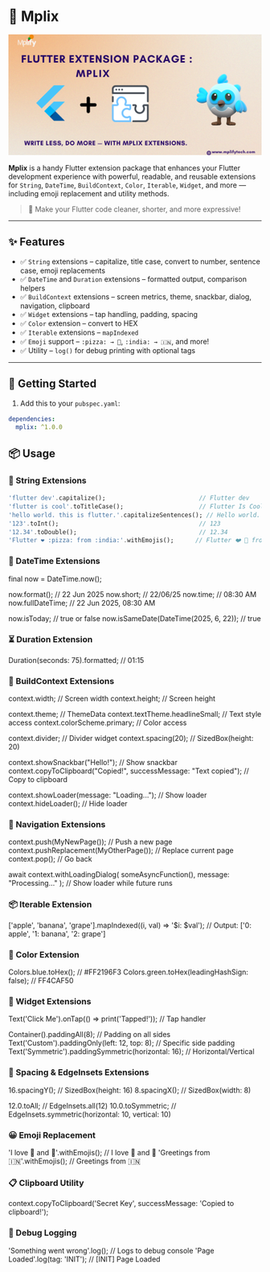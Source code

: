# 🧩 Mplix

<img src="assets/mplix.png" alt="Mplix Banner" style="width:100%; max-height: 240px; object-fit: cover;" />


**Mplix** is a handy Flutter extension package that enhances your Flutter development experience with powerful, readable, and reusable extensions for `String`, `DateTime`, `BuildContext`, `Color`, `Iterable`, `Widget`, and more — including emoji replacement and utility methods.

> 🚀 Make your Flutter code cleaner, shorter, and more expressive!

---

## ✨ Features

- ✅ `String` extensions – capitalize, title case, convert to number, sentence case, emoji replacements
- ✅ `DateTime` and `Duration` extensions – formatted output, comparison helpers
- ✅ `BuildContext` extensions – screen metrics, theme, snackbar, dialog, navigation, clipboard
- ✅ `Widget` extensions – tap handling, padding, spacing
- ✅ `Color` extension – convert to HEX
- ✅ `Iterable` extensions – `mapIndexed`
- ✅ `Emoji` support – `:pizza: → 🍕`, `:india: → 🇮🇳`, and more!
- ✅ Utility – `log()` for debug printing with optional tags

---

## 🚀 Getting Started

1. Add this to your `pubspec.yaml`:

```yaml
dependencies:
  mplix: ^1.0.0

```
## 📦 Usage

### 📝 String Extensions

```dart
'flutter dev'.capitalize();                          // Flutter dev
'flutter is cool'.toTitleCase();                     // Flutter Is Cool
'hello world. this is flutter.'.capitalizeSentences(); // Hello world. This is flutter.
'123'.toInt();                                       // 123
'12.34'.toDouble();                                  // 12.34
'Flutter ❤️ :pizza: from :india:'.withEmojis();      // Flutter ❤️ 🍕 from 🇮🇳\
```

### 📆 DateTime Extensions

final now = DateTime.now();

now.format();                                        // 22 Jun 2025
now.short;                                           // 22/06/25
now.time;                                            // 08:30 AM
now.fullDateTime;                                    // 22 Jun 2025, 08:30 AM

now.isToday;                                         // true or false
now.isSameDate(DateTime(2025, 6, 22));               // true


### ⏳ Duration Extension
Duration(seconds: 75).formatted;       // 01:15

### 🧱 BuildContext Extensions
context.width;                         // Screen width
context.height;                        // Screen height

context.theme;                         // ThemeData
context.textTheme.headlineSmall;       // Text style access
context.colorScheme.primary;           // Color access

context.divider;                       // Divider widget
context.spacing(20);                   // SizedBox(height: 20)

context.showSnackbar("Hello!");        // Show snackbar
context.copyToClipboard("Copied!", successMessage: "Text copied"); // Copy to clipboard

context.showLoader(message: "Loading..."); // Show loader
context.hideLoader();                  // Hide loader

### 🔁 Navigation Extensions
context.push(MyNewPage());                  // Push a new page
context.pushReplacement(MyOtherPage());     // Replace current page
context.pop();                               // Go back

await context.withLoadingDialog(
someAsyncFunction(),
message: "Processing..."
); // Show loader while future runs

### 📦 Iterable Extension
['apple', 'banana', 'grape'].mapIndexed((i, val) => '$i: $val');
// Output: ['0: apple', '1: banana', '2: grape']

### 🎨 Color Extension
Colors.blue.toHex();                        // #FF2196F3
Colors.green.toHex(leadingHashSign: false); // FF4CAF50

### 🧩 Widget Extensions
Text('Click Me').onTap(() => print('Tapped!'));           // Tap handler

Container().paddingAll(8);                                // Padding on all sides
Text('Custom').paddingOnly(left: 12, top: 8);             // Specific side padding
Text('Symmetric').paddingSymmetric(horizontal: 16);       // Horizontal/Vertical

### 📐 Spacing & EdgeInsets Extensions
16.spacingY();                     // SizedBox(height: 16)
8.spacingX();                      // SizedBox(width: 8)

12.0.toAll;                        // EdgeInsets.all(12)
10.0.toSymmetric;                 // EdgeInsets.symmetric(horizontal: 10, vertical: 10)

### 😀 Emoji Replacement
'I love :pizza: and :fries:'.withEmojis();        // I love 🍕 and 🍟
'Greetings from :india:'.withEmojis();            // Greetings from 🇮🇳

### 📋 Clipboard Utility
context.copyToClipboard('Secret Key', successMessage: 'Copied to clipboard!');


### 🧠 Debug Logging
'Something went wrong'.log();                     // Logs to debug console
'Page Loaded'.log(tag: 'INIT');                   // [INIT] Page Loaded




